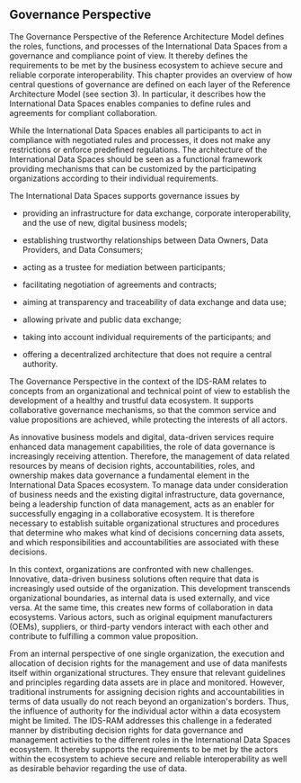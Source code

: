 ## Governance Perspective

The Governance Perspective of the Reference Architecture Model defines
the roles, functions, and processes of the International Data Spaces
from a governance and compliance point of view. It thereby defines the
requirements to be met by the business ecosystem to achieve secure and
reliable corporate interoperability. This chapter provides an overview
of how central questions of governance are defined on each layer of the
Reference Architecture Model (see section 3). In particular, it
describes how the International Data Spaces enables companies to define
rules and agreements for compliant collaboration.

While the International Data Spaces enables all participants to act in
compliance with negotiated rules and processes, it does not make any
restrictions or enforce predefined regulations. The architecture of the
International Data Spaces should be seen as a functional framework
providing mechanisms that can be customized by the participating
organizations according to their individual requirements.

The International Data Spaces supports governance issues by

-   providing an infrastructure for data exchange, corporate
    interoperability, and the use of new, digital business models;

-   establishing trustworthy relationships between Data Owners, Data
    Providers, and Data Consumers;

-   acting as a trustee for mediation between participants;

-   facilitating negotiation of agreements and contracts;

-   aiming at transparency and traceability of data exchange and data
    use;

-   allowing private and public data exchange;

-   taking into account individual requirements of the participants; and

-   offering a decentralized architecture that does not require a
    central authority.

The Governance Perspective in the context of the IDS-RAM relates to
concepts from an organizational and technical point of view to establish
the development of a healthy and trustful data ecosystem. It supports
collaborative governance mechanisms, so that the common service and
value propositions are achieved, while protecting the interests of all
actors.

As innovative business models and digital, data-driven services require
enhanced data management capabilities, the role of data governance is
increasingly receiving attention. Therefore, the management of data
related resources by means of decision rights, accountabilities, roles,
and ownership makes data governance a fundamental element in the
International Data Spaces ecosystem. To manage data under consideration
of business needs and the existing digital infrastructure, data
governance, being a leadership function of data management, acts as an
enabler for successfully engaging in a collaborative ecosystem. It is
therefore necessary to establish suitable organizational structures and
procedures that determine who makes what kind of decisions concerning
data assets, and which responsibilities and accountabilities are
associated with these decisions.

In this context, organizations are confronted with new challenges.
Innovative, data-driven business solutions often require that data is
increasingly used outside of the organization. This development
transcends organizational boundaries, as internal data is used
externally, and vice versa. At the same time, this creates new forms of
collaboration in data ecosystems. Various actors, such as original
equipment manufacturers (OEMs), suppliers, or third-party vendors
interact with each other and contribute to fulfilling a common value
proposition.

From an internal perspective of one single organization, the execution
and allocation of decision rights for the management and use of data
manifests itself within organizational structures. They ensure that
relevant guidelines and principles regarding data assets are in place
and monitored. However, traditional instruments for assigning decision
rights and accountabilities in terms of data usually do not reach beyond
an organization's borders. Thus, the influence of authority for the
individual actor within a data ecosystem might be limited. The IDS-RAM
addresses this challenge in a federated manner by distributing decision
rights for data governance and management activities to the different
roles in the International Data Spaces ecosystem. It thereby supports
the requirements to be met by the actors within the ecosystem to achieve
secure and reliable interoperability as well as desirable behavior
regarding the use of data.
